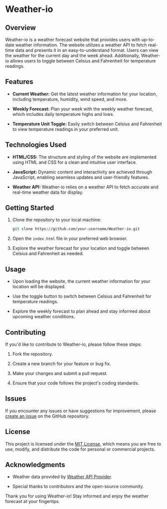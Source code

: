 # Weather-io

## Overview

Weather-io is a weather forecast website that provides users with up-to-date weather information. The website utilizes a weather API to fetch real-time data and presents it in an easy-to-understand format. Users can view the weather for the current day and the week ahead. Additionally, Weather-io allows users to toggle between Celsius and Fahrenheit for temperature readings.

## Features

- **Current Weather:** Get the latest weather information for your location, including temperature, humidity, wind speed, and more.

- **Weekly Forecast:** Plan your week with the weekly weather forecast, which includes daily temperature highs and lows.

- **Temperature Unit Toggle:** Easily switch between Celsius and Fahrenheit to view temperature readings in your preferred unit.

## Technologies Used

- **HTML/CSS:** The structure and styling of the website are implemented using HTML and CSS for a clean and intuitive user interface.

- **JavaScript:** Dynamic content and interactivity are achieved through JavaScript, enabling seamless updates and user-friendly features.

- **Weather API:** Weather-io relies on a weather API to fetch accurate and real-time weather data for display.

## Getting Started

1. Clone the repository to your local machine:

   ```bash
   git clone https://github.com/your-username/Weather-io.git
   ```

2. Open the `index.html` file in your preferred web browser.

3. Explore the weather forecast for your location and toggle between Celsius and Fahrenheit as needed.

## Usage

- Upon loading the website, the current weather information for your location will be displayed.

- Use the toggle button to switch between Celsius and Fahrenheit for temperature readings.

- Explore the weekly forecast to plan ahead and stay informed about upcoming weather conditions.

## Contributing

If you'd like to contribute to Weather-io, please follow these steps:

1. Fork the repository.

2. Create a new branch for your feature or bug fix.

3. Make your changes and submit a pull request.

4. Ensure that your code follows the project's coding standards.

## Issues

If you encounter any issues or have suggestions for improvement, please [create an issue](https://github.com/AdityaSingh-100/WeatherForecast) on the GitHub repository.

## License

This project is licensed under the [MIT License](LICENSE), which means you are free to use, modify, and distribute the code for personal or commercial projects.

## Acknowledgments

- Weather data provided by [Weather API Provider](https://weather-api-provider.com).

- Special thanks to contributors and the open-source community.

Thank you for using Weather-io! Stay informed and enjoy the weather forecast at your fingertips.
